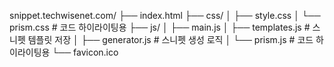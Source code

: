 snippet.techwisenet.com/
├── index.html
├── css/
│ ├── style.css
│ └── prism.css # 코드 하이라이팅용
├── js/
│ ├── main.js
│ ├── templates.js # 스니펫 템플릿 저장
│ ├── generator.js # 스니펫 생성 로직
│ └── prism.js # 코드 하이라이팅용
└── favicon.ico
